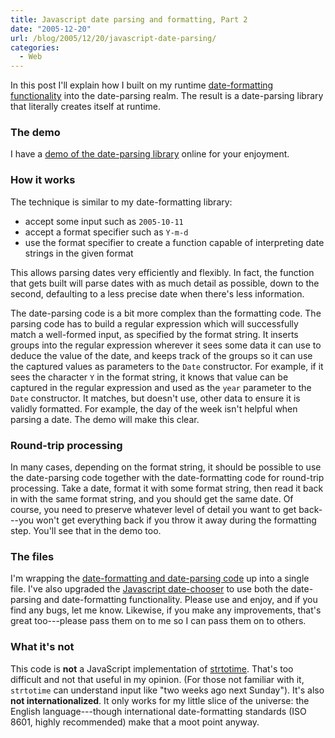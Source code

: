 ```yaml
---
title: Javascript date parsing and formatting, Part 2
date: "2005-12-20"
url: /blog/2005/12/20/javascript-date-parsing/
categories:
  - Web
---
```

In this post I'll explain how I built on my runtime [date-formatting functionality](/blog/2005/12/12/javascript-closures-for-runtime-efficiency/) into the date-parsing realm. The result is a date-parsing library that literally creates itself at runtime.

### The demo

I have a [demo of the date-parsing library](/media/2005/12/javascript-date-parsing-demo.html) online for your enjoyment.

### How it works

The technique is similar to my date-formatting library:

*   accept some input such as `2005-10-11`
*   accept a format specifier such as `Y-m-d`
*   use the format specifier to create a function capable of interpreting date strings in the given format

This allows parsing dates very efficiently and flexibly. In fact, the function that gets built will parse dates with as much detail as possible, down to the second, defaulting to a less precise date when there's less information.

The date-parsing code is a bit more complex than the formatting code. The parsing code has to build a regular expression which will successfully match a well-formed input, as specified by the format string. It inserts groups into the regular expression wherever it sees some data it can use to deduce the value of the date, and keeps track of the groups so it can use the captured values as parameters to the `Date` constructor. For example, if it sees the character `Y` in the format string, it knows that value can be captured in the regular expression and used as the `year` parameter to the `Date` constructor. It matches, but doesn't use, other data to ensure it is validly formatted. For example, the day of the week isn't helpful when parsing a date. The demo will make this clear.

### Round-trip processing

In many cases, depending on the format string, it should be possible to use the date-parsing code together with the date-formatting code for round-trip processing. Take a date, format it with some format string, then read it back in with the same format string, and you should get the same date. Of course, you need to preserve whatever level of detail you want to get back---you won't get everything back if you throw it away during the formatting step. You'll see that in the demo too.

### The files

I'm wrapping the [date-formatting and date-parsing code](https://gist.github.com/xaprb/8492729) up into a single file. I've also upgraded the [Javascript date-chooser](/blog/2005/09/29/javascript-date-chooser/) to use both the date-parsing and date-formatting functionality. Please use and enjoy, and if you find any bugs, let me know. Likewise, if you make any improvements, that's great too---please pass them on to me so I can pass them on to others.

### What it's not

This code is **not** a JavaScript implementation of [strtotime](http://www.php.net/manual/en/function.strtotime.php). That's too difficult and not that useful in my opinion. (For those not familiar with it, `strtotime` can understand input like "two weeks ago next Sunday"). It's also **not internationalized**. It only works for my little slice of the universe: the English language---though international date-formatting standards (ISO 8601, highly recommended) make that a moot point anyway.


